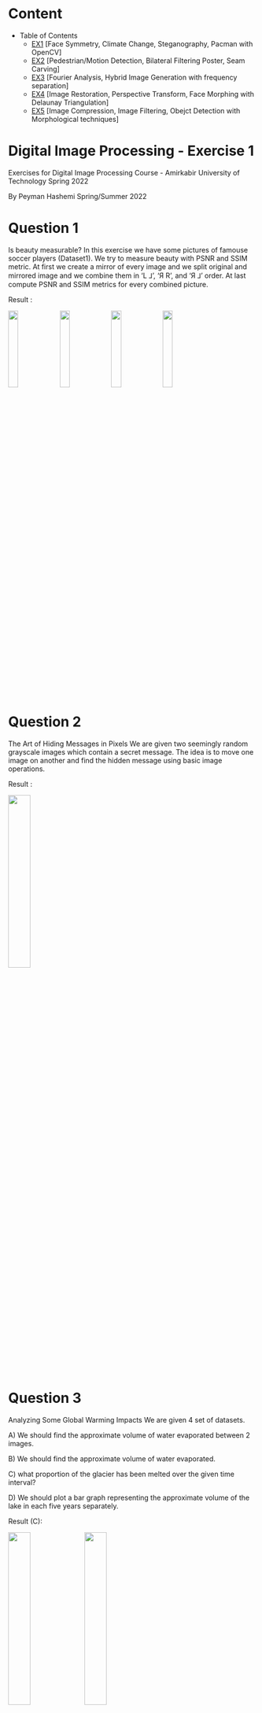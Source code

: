 # Content
- Table of Contents
  * [EX1](#Digital-Image-Processing-Exercise-1) [Face Symmetry, Climate Change, Steganography, Pacman with OpenCV]
  * [EX2](#Digital-Image-Processing---Exercise-2) [Pedestrian/Motion Detection, Bilateral Filtering Poster, Seam Carving]
  * [EX3](#EX3) [Fourier Analysis, Hybrid Image Generation with frequency separation]
  * [EX4](#EX4) [Image Restoration, Perspective Transform, Face Morphing with Delaunay Triangulation]
  * [EX5](#EX5) [Image Compression, Image Filtering, Obejct Detection with Morphological techniques]

# Digital Image Processing - Exercise 1
Exercises for Digital Image Processing Course - Amirkabir University of Technology Spring 2022

By Peyman Hashemi Spring/Summer 2022

# Question 1
Is beauty measurable?
In this exercise we have some pictures of famouse soccer players (Dataset1). We try to measure beauty with PSNR and SSIM metric.
At first we create a mirror of every image and we split original and mirrored image and we combine them in ‘L ⅃’, ‘Я R’, and ‘Я ⅃’ order.
At last compute PSNR and SSIM metrics for every combined picture.

Result : 

<img src="https://user-images.githubusercontent.com/62074677/214143563-73d5f1ea-a9fa-4e75-b667-3fe51e52421b.png" width=20% height=20%> <img src="https://user-images.githubusercontent.com/62074677/214143265-b3a99280-f193-4837-bd31-eb09194305b0.png" width=20% height=20%> <img src="https://user-images.githubusercontent.com/62074677/214143330-0ed1f746-0e00-4cd1-8b41-6b59d0da8b09.png" width=20% height=20%> <img src="https://user-images.githubusercontent.com/62074677/214143371-ba2f6f5d-5bcb-4d00-943c-8f6446380400.png" width=20% height=20%>

# Question 2
The Art of Hiding Messages in Pixels
We are given two seemingly random grayscale images which contain a secret message. 
The idea is to move one image on another and find the hidden message using basic image operations.

Result :

<img src="https://user-images.githubusercontent.com/62074677/214144155-cb10d759-36dd-44f3-a278-cff062cbab66.png" width=30% height=30%>

# Question 3
Analyzing Some Global Warming Impacts
We are given 4 set of datasets.

A) We should find the approximate volume of water evaporated between 2 images.

B) We should find the approximate volume of water evaporated.

C) what proportion of the glacier has been melted over the given time interval?

D) We should plot a bar graph representing the approximate volume of the lake in each five years separately.


Result (C):

<img src="https://user-images.githubusercontent.com/62074677/214143724-7f4f4741-204e-40c5-a556-0c63fbf8ae68.jpg" width=30% height=30%>  <img src="https://user-images.githubusercontent.com/62074677/214143695-af37895c-23e2-4164-b132-1cfd63e64701.jpg" width=30% height=30%>

<img src="https://user-images.githubusercontent.com/62074677/214143788-360ec5c8-5699-4b70-b8f7-6aea09d3aa90.png" width=30% height=30%>  <img src="https://user-images.githubusercontent.com/62074677/214143762-da1a5e83-8204-465e-b651-83dc36c45651.png" width=30% height=30%>

# Question 4
 Creating A Pac-Man Demo
 
In this problem, the goal is to create a demo version of Pac-Man, 
which, in spite of being non-playable, follows the rules of the game.
You are given an image of the maze at its initial point as well as different elements of the game in various states.
 
Result :

<img src="https://user-images.githubusercontent.com/62074677/214148368-eda6bb30-5b56-4d35-be76-4f21acd98f8c.gif">


# Digital Image Processing - Exercise 2
Exercises for Digital Image Processing Course - Spring 2022

By Peyman Hashemi

## Question 1: Image Point Processing
We explore various image point processing techniques. These include image negation, bit-plane slicing, histogram computation, and equalization. The exercise also involves applying thresholding and scaling operations. Finally, the task ends with histogram specification for intensity transformation.
Results: The answer is provided in following PDF


#ImageNegative #HistogramEqualization #BitPlaneSlicing
## Question 2: Motion Detection Using Bit-plane Slicing
We slice grayscale images into bit-planes and compare consecutive frames using the XOR function to detect motion. The motion is highlighted by reconstructing the image from the significant bit-planes.
Results:

<img src="https://github.com/user-attachments/assets/09c1409a-5777-40fd-b5cf-12b3779d5a8c" width=20% height=20%>
<img src="https://github.com/user-attachments/assets/193f2b0e-f919-4d16-b46f-466f0c7eba34" width=20% height=20%>
<img src="https://github.com/user-attachments/assets/ab8a44e2-9883-4fce-8ee3-d7fe3fe6e04f" width=20% height=20%>

#MotionDetection #BitPlaneXOR #FootballPlayerTracking
# Question 3: Pedestrian Detection
We apply image averaging and thresholding to detect pedestrians in video frames. The background is estimated using multiple frames and subtracted from the foreground to count individuals in test frames.
Results:

<img src="https://github.com/user-attachments/assets/808e47db-bf23-4592-a0c4-bde7ce675627" width=20% height=20%>
<img src="https://github.com/user-attachments/assets/961ea9de-d1f5-4daa-a20e-5a5e4ffe4715" width=20% height=20%>
<img src="https://github.com/user-attachments/assets/d1e9987f-8868-4fd5-9411-1d830bb88af6" width=20% height=20%>

#PedestrianDetection #ImageAveraging #ForegroundExtraction
## Question 4: Image Obamafication
Inspired by the iconic "Hope" poster, this exercise applies bilateral filtering and color mapping based on intensity thresholds to create a stylized effect.
Results: 

<img src="https://github.com/user-attachments/assets/bde9695f-63ed-48ee-a760-66e7d8ebd2dd" width=20% height=20%>
<img src="https://github.com/user-attachments/assets/2f4f4795-83be-4f7f-b819-70977ad11a61" width=20% height=20%>

#BilateralFiltering #ColorMapping #Posterization
## Question 5: Seam Carving for Image Resizing
We use seam carving to resize images without distorting important content. The technique involves finding and removing low-energy pixel paths, reducing image dimensions while preserving key features.
Results:

<img src="https://github.com/user-attachments/assets/54229444-2304-48cd-a7ef-ca8d45f2f9f0">

#SeamCarving #ImageResizing #DynamicProgramming
## Question 6: Explanatory Questions
A set of theoretical questions regarding spatial filters, noise reduction, and template matching were explored.
Results: The answer is provided in following PDF

#ImageFiltering #NoiseReduction #TemplateMatching

